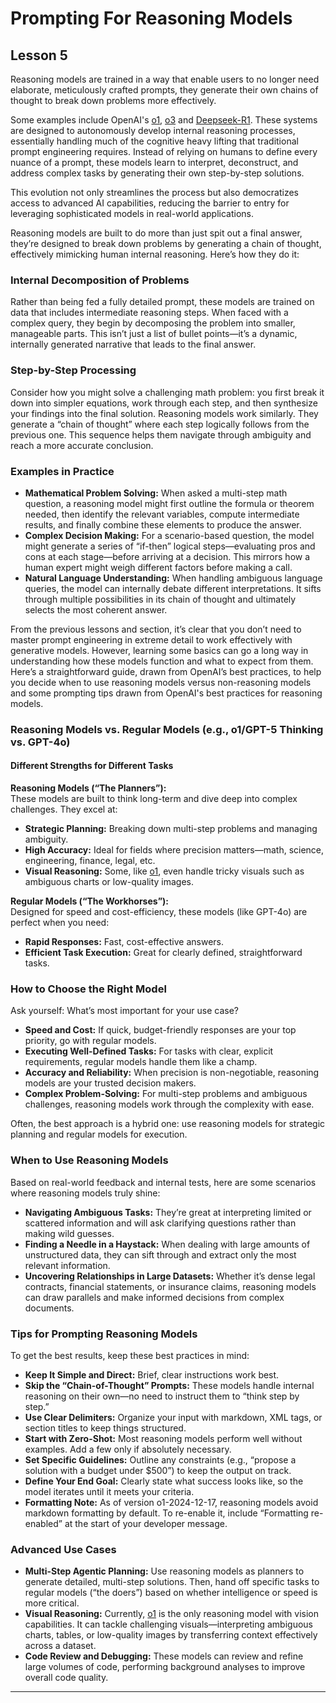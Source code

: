 # Prompting For Reasoning Models

## Lesson 5

Reasoning models are trained in a way that enable users to no longer need elaborate, meticulously crafted prompts, they generate their own chains of thought to break down problems more effectively.

Some examples include OpenAI's [o1](https://openai.com/research), [o3](https://openai.com/research) and [Deepseek-R1](https://deepseek.ai/). These systems are designed to autonomously develop internal reasoning processes, essentially handling much of the cognitive heavy lifting that traditional prompt engineering requires. Instead of relying on humans to define every nuance of a prompt, these models learn to interpret, deconstruct, and address complex tasks by generating their own step-by-step solutions.

This evolution not only streamlines the process but also democratizes access to advanced AI capabilities, reducing the barrier to entry for leveraging sophisticated models in real-world applications.

Reasoning models are built to do more than just spit out a final answer, they’re designed to break down problems by generating a chain of thought, effectively mimicking human internal reasoning. Here’s how they do it:

### Internal Decomposition of Problems
Rather than being fed a fully detailed prompt, these models are trained on data that includes intermediate reasoning steps. When faced with a complex query, they begin by decomposing the problem into smaller, manageable parts. This isn’t just a list of bullet points—it’s a dynamic, internally generated narrative that leads to the final answer.

### Step-by-Step Processing
Consider how you might solve a challenging math problem: you first break it down into simpler equations, work through each step, and then synthesize your findings into the final solution. Reasoning models work similarly. They generate a “chain of thought” where each step logically follows from the previous one. This sequence helps them navigate through ambiguity and reach a more accurate conclusion.

### Examples in Practice
- **Mathematical Problem Solving:** When asked a multi-step math question, a reasoning model might first outline the formula or theorem needed, then identify the relevant variables, compute intermediate results, and finally combine these elements to produce the answer.  
- **Complex Decision Making:** For a scenario-based question, the model might generate a series of “if-then” logical steps—evaluating pros and cons at each stage—before arriving at a decision. This mirrors how a human expert might weigh different factors before making a call.  
- **Natural Language Understanding:** When handling ambiguous language queries, the model can internally debate different interpretations. It sifts through multiple possibilities in its chain of thought and ultimately selects the most coherent answer.

From the previous lessons and section, it’s clear that you don’t need to master prompt engineering in extreme detail to work effectively with generative models. However, learning some basics can go a long way in understanding how these models function and what to expect from them. Here’s a straightforward guide, drawn from OpenAI’s best practices, to help you decide when to use reasoning models versus non-reasoning models and some prompting tips drawn from OpenAI's best practices for reasoning models.

### Reasoning Models vs. Regular Models (e.g., o1/GPT-5 Thinking vs. GPT-4o)
#### Different Strengths for Different Tasks
**Reasoning Models (“The Planners”):**  
These models are built to think long-term and dive deep into complex challenges. They excel at:  
- **Strategic Planning:** Breaking down multi-step problems and managing ambiguity.  
- **High Accuracy:** Ideal for fields where precision matters—math, science, engineering, finance, legal, etc.  
- **Visual Reasoning:** Some, like [o1](https://openai.com/research), even handle tricky visuals such as ambiguous charts or low-quality images.  

**Regular Models (“The Workhorses”):**  
Designed for speed and cost-efficiency, these models (like GPT-4o) are perfect when you need:  
- **Rapid Responses:** Fast, cost-effective answers.  
- **Efficient Task Execution:** Great for clearly defined, straightforward tasks.

### How to Choose the Right Model
Ask yourself: What’s most important for your use case?  

- **Speed and Cost:** If quick, budget-friendly responses are your top priority, go with regular models.  
- **Executing Well-Defined Tasks:** For tasks with clear, explicit requirements, regular models handle them like a champ.  
- **Accuracy and Reliability:** When precision is non-negotiable, reasoning models are your trusted decision makers.  
- **Complex Problem-Solving:** For multi-step problems and ambiguous challenges, reasoning models work through the complexity with ease.  

Often, the best approach is a hybrid one: use reasoning models for strategic planning and regular models for execution.

### When to Use Reasoning Models
Based on real-world feedback and internal tests, here are some scenarios where reasoning models truly shine:  

- **Navigating Ambiguous Tasks:** They’re great at interpreting limited or scattered information and will ask clarifying questions rather than making wild guesses.  
- **Finding a Needle in a Haystack:** When dealing with large amounts of unstructured data, they can sift through and extract only the most relevant information.  
- **Uncovering Relationships in Large Datasets:** Whether it’s dense legal contracts, financial statements, or insurance claims, reasoning models can draw parallels and make informed decisions from complex documents.

### Tips for Prompting Reasoning Models
To get the best results, keep these best practices in mind:  

- **Keep It Simple and Direct:** Brief, clear instructions work best.  
- **Skip the “Chain-of-Thought” Prompts:** These models handle internal reasoning on their own—no need to instruct them to “think step by step.”  
- **Use Clear Delimiters:** Organize your input with markdown, XML tags, or section titles to keep things structured.  
- **Start with Zero-Shot:** Most reasoning models perform well without examples. Add a few only if absolutely necessary.  
- **Set Specific Guidelines:** Outline any constraints (e.g., “propose a solution with a budget under $500”) to keep the output on track.  
- **Define Your End Goal:** Clearly state what success looks like, so the model iterates until it meets your criteria.  
- **Formatting Note:** As of version o1-2024-12-17, reasoning models avoid markdown formatting by default. To re-enable it, include “Formatting re-enabled” at the start of your developer message.

### Advanced Use Cases
- **Multi-Step Agentic Planning:** Use reasoning models as planners to generate detailed, multi-step solutions. Then, hand off specific tasks to regular models (“the doers”) based on whether intelligence or speed is more critical.  
- **Visual Reasoning:** Currently, [o1](https://openai.com/research) is the only reasoning model with vision capabilities. It can tackle challenging visuals—interpreting ambiguous charts, tables, or low-quality images by transferring context effectively across a dataset.  
- **Code Review and Debugging:** These models can review and refine large volumes of code, performing background analyses to improve overall code quality.

---

